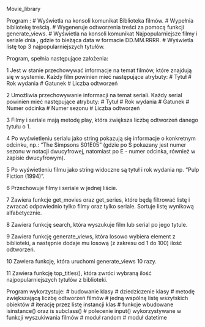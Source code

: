Movie_library

Program :
    #  Wyświetla na konsoli komunikat Biblioteka filmów.
    #  Wypełnia bibliotekę treścią.
    #  Wygeneruje odtworzenia treści za pomocą funkcji generate_views.
    #  Wyświetla na konsoli komunikat Najpopularniejsze filmy i seriale dnia <data>, gdzie <data> to bieżąca data w formacie DD.MM.RRRR.
    #  Wyświetla listę top 3 najpopularniejszych tytułów.


Program, spełnia następujące założenia:

1 Jest w stanie przechowywać informacje na temat filmów, które znajdują się w systemie. Każdy film powinien mieć następujące atrybuty:
    # Tytuł
    # Rok wydania
    # Gatunek
    # Liczba odtworzeń

2 Umożliwia przechowywanie informacji na temat seriali. Każdy serial powinien mieć następujące atrybuty:
    # Tytuł
    # Rok wydania
    # Gatunek
    # Numer odcinka
    # Numer sezonu 
    # Liczba odtworzeń

3 Filmy i seriale mają metodę play, która zwiększa liczbę odtworzeń danego tytułu o 1.

4 Po wyświetleniu serialu jako string pokazują się informacje o konkretnym odcinku, np.: “The Simpsons S01E05” (gdzie po S pokazany jest numer sezonu w notacji dwucyfrowej, natomiast po E - numer odcinka, również w zapisie dwucyfrowym).
       
5 Po wyświetleniu filmu jako string widoczne są tytuł i rok wydania np. “Pulp Fiction (1994)”.

6 Przechowuje filmy i seriale w jednej liście.

7 Zawiera  funkcje get_movies oraz get_series, które będą filtrować listę i zwracać odpowiednio tylko filmy oraz tylko seriale. Sortuje listę wynikową alfabetycznie.

8 Zawiera funkcję search, która wyszukuje film lub serial po jego tytule.
 
9 Zawiera funkcję generate_views, która losowo wybiera element z biblioteki, a następnie dodaje mu losową (z zakresu od 1 do 100) ilość odtworzeń. 

10  Zawiera funkcję, która uruchomi generate_views 10 razy.

11 Zawiera funkcję top_titles(), która zwróci wybraną ilość najpopularniejszych tytułów z biblioteki. 

Program wykorzystuje:
    # budowanie klasy
    # dziedziczenie klasy 
    # metodę zwiększającą liczbę odtworzeń filmów 
    # jedną wspólną listę wszytskich obiektów
    # iterację przez listę instancji klas
    # funkcje wbudowane isinstance() oraz is subclass()
    # polecenie input() wykorzystywane w funkcji wyszukiwania filmów
    # moduł random
    # moduł datetime
